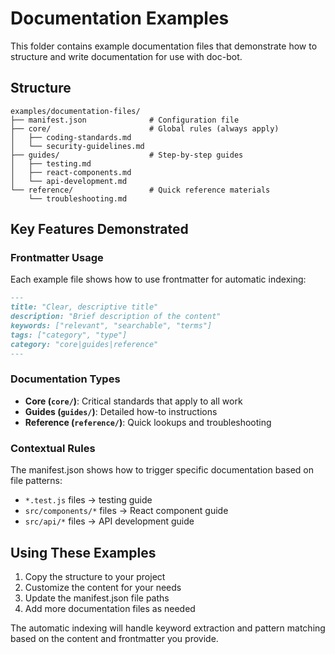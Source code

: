 # Documentation Examples

This folder contains example documentation files that demonstrate how to structure and write documentation for use with doc-bot.

## Structure

```
examples/documentation-files/
├── manifest.json              # Configuration file
├── core/                      # Global rules (always apply)
│   ├── coding-standards.md
│   └── security-guidelines.md
├── guides/                    # Step-by-step guides
│   ├── testing.md
│   ├── react-components.md
│   └── api-development.md
└── reference/                 # Quick reference materials
    └── troubleshooting.md
```

## Key Features Demonstrated

### Frontmatter Usage
Each example file shows how to use frontmatter for automatic indexing:

```markdown
---
title: "Clear, descriptive title"
description: "Brief description of the content"
keywords: ["relevant", "searchable", "terms"]
tags: ["category", "type"]
category: "core|guides|reference"
---
```

### Documentation Types

- **Core (`core/`)**: Critical standards that apply to all work
- **Guides (`guides/`)**: Detailed how-to instructions
- **Reference (`reference/`)**: Quick lookups and troubleshooting

### Contextual Rules
The manifest.json shows how to trigger specific documentation based on file patterns:

- `*.test.js` files → testing guide
- `src/components/*` files → React component guide  
- `src/api/*` files → API development guide

## Using These Examples

1. Copy the structure to your project
2. Customize the content for your needs
3. Update the manifest.json file paths
4. Add more documentation files as needed

The automatic indexing will handle keyword extraction and pattern matching based on the content and frontmatter you provide.